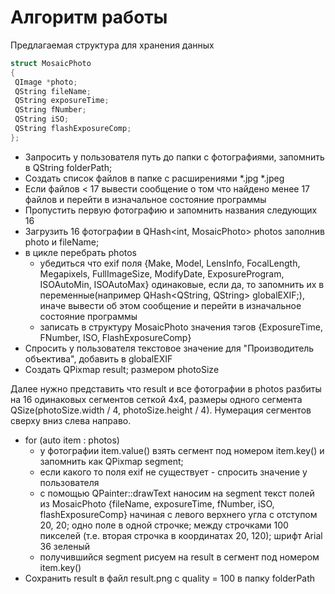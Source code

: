 # Алгоритм работы
Предлагаемая структура для хранения данных
```c++
struct MosaicPhoto
{
 QImage *photo;
 QString fileName;
 QString exposureTime;
 QString fNumber;
 QString iSO;
 QString flashExposureComp;
};
```

  * Запросить у пользователя путь до папки с фотографиями, запомнить в QString folderPath;
  * Создать список файлов в папке с расширениями *.jpg *.jpeg
  * Если файлов < 17 вывести сообщение о том что найдено менее 17 файлов и перейти в изначальное состояние программы
  * Пропустить первую фотографию и запомнить названия следующих 16
  * Загрузить 16 фотографии в QHash<int, MosaicPhoto> photos заполнив photo и fileName;
  * в цикле перебрать photos
    * убедиться что exif поля {Make, Model, LensInfo, FocalLength, Megapixels, FullImageSize, ModifyDate, ExposureProgram, ISOAutoMin, ISOAutoMax} одинаковые, если да, то запомнить их в переменные(например QHash<QString, QString> globalEXIF;), иначе вывести об этом сообщение и перейти в изначальное состояние программы
    * записать в структуру MosaicPhoto значения тэгов {ExposureTime, FNumber, ISO, FlashExposureComp}
  * Спросить у пользователя текстовое значение для "Производитель объектива", добавить в globalEXIF
  * Создать QPixmap result; размером photoSize

Далее нужно представить что result и все фотографии в photos разбиты на 16 одинаковых сегментов сеткой 4х4, размеры одного сегмента QSize(photoSize.width / 4, photoSize.height / 4).
  Нумерация сегментов сверху вниз слева направо.
  * for (auto item : photos)
    * у фотографии item.value() взять сегмент под номером item.key() и запомнить как QPixmap segment;
    * если какого то поля exif не существует - спросить значение у пользователя
    * с помощью QPainter::drawText наносим на segment текст полей из MosaicPhoto {fileName, exposureTime, fNumber, iSO, flashExposureComp} начиная с левого верхнего угла с отступом 20, 20; одно поле в одной строчке; между строчками 100 пикселей (т.е. вторая строчка в координатах 20, 120); шрифт Arial 36 зеленый
    * получившийся segment рисуем на result в сегмент под номером item.key()
  * Сохранить result в файл result.png с quality = 100 в папку folderPath
